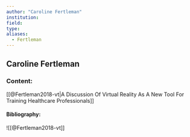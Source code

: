 ```yaml
---
author: "Caroline Fertleman"
institution:
field:
type:
aliases:
  - Fertleman
---
```


## Caroline Fertleman

### Content:
[[@Fertleman2018-vt|A Discussion Of Virtual Reality As A New Tool For Training Healthcare Professionals]]

#### Bibliography:

![[@Fertleman2018-vt]]